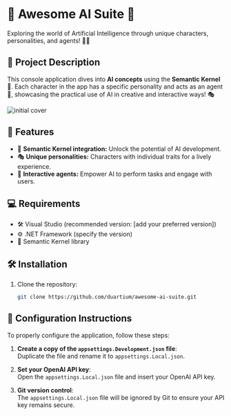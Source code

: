 # 🌟 Awesome AI Suite 🌟  
Exploring the world of Artificial Intelligence through unique characters, personalities, and agents! 🤖✨

## 📝 Project Description  
This console application dives into **AI concepts** using the **Semantic Kernel** 🧠. Each character in the app has a specific personality and acts as an agent 🤩, showcasing the practical use of AI in creative and interactive ways! 🎭

![initial cover](src/docs/example.png)

## 🚀 Features  
- 🧩 **Semantic Kernel integration:** Unlock the potential of AI development.  
- 🎭 **Unique personalities:** Characters with individual traits for a lively experience.  
- 🤝 **Interactive agents:** Empower AI to perform tasks and engage with users.  

## 💻 Requirements  
- 🛠️ Visual Studio (recommended version: [add your preferred version])  
- ⚙️ .NET Framework (specify the version)  
- 📂 Semantic Kernel library  

## 🛠️ Installation  
1. Clone the repository:  
   ```bash
   git clone https://github.com/duartium/awesome-ai-suite.git 
   
## 🔑 Configuration Instructions

To properly configure the application, follow these steps:

1. **Create a copy of the `appsettings.Development.json` file**:  
   Duplicate the file and rename it to `appsettings.Local.json`.

2. **Set your OpenAI API key**:  
   Open the `appsettings.Local.json` file and insert your OpenAI API key.

3. **Git version control**:  
   The `appsettings.Local.json` file will be ignored by Git to ensure your API key remains secure.